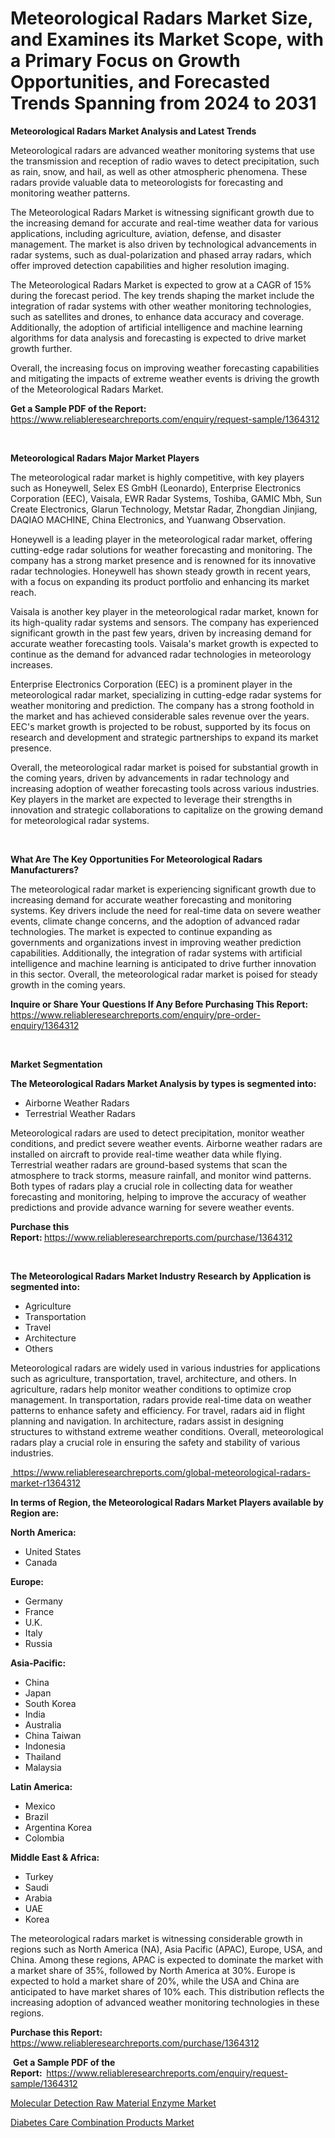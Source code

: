 <p><h1>Meteorological Radars Market Size, and Examines its Market Scope, with a Primary Focus on Growth Opportunities, and Forecasted Trends Spanning from 2024 to 2031</h1></p><p><strong>Meteorological Radars Market Analysis and Latest Trends</strong></p>
<p><p>Meteorological radars are advanced weather monitoring systems that use the transmission and reception of radio waves to detect precipitation, such as rain, snow, and hail, as well as other atmospheric phenomena. These radars provide valuable data to meteorologists for forecasting and monitoring weather patterns.</p><p>The Meteorological Radars Market is witnessing significant growth due to the increasing demand for accurate and real-time weather data for various applications, including agriculture, aviation, defense, and disaster management. The market is also driven by technological advancements in radar systems, such as dual-polarization and phased array radars, which offer improved detection capabilities and higher resolution imaging.</p><p>The Meteorological Radars Market is expected to grow at a CAGR of 15% during the forecast period. The key trends shaping the market include the integration of radar systems with other weather monitoring technologies, such as satellites and drones, to enhance data accuracy and coverage. Additionally, the adoption of artificial intelligence and machine learning algorithms for data analysis and forecasting is expected to drive market growth further.</p><p>Overall, the increasing focus on improving weather forecasting capabilities and mitigating the impacts of extreme weather events is driving the growth of the Meteorological Radars Market.</p></p>
<p><strong>Get a Sample PDF of the Report:&nbsp;</strong> <a href="https://www.reliableresearchreports.com/enquiry/request-sample/1364312">https://www.reliableresearchreports.com/enquiry/request-sample/1364312</a></p>
<p>&nbsp;</p>
<p><strong>Meteorological Radars Major Market Players</strong></p>
<p><p>The meteorological radar market is highly competitive, with key players such as Honeywell, Selex ES GmbH (Leonardo), Enterprise Electronics Corporation (EEC), Vaisala, EWR Radar Systems, Toshiba, GAMIC Mbh, Sun Create Electronics, Glarun Technology, Metstar Radar, Zhongdian Jinjiang, DAQIAO MACHINE, China Electronics, and Yuanwang Observation. </p><p>Honeywell is a leading player in the meteorological radar market, offering cutting-edge radar solutions for weather forecasting and monitoring. The company has a strong market presence and is renowned for its innovative radar technologies. Honeywell has shown steady growth in recent years, with a focus on expanding its product portfolio and enhancing its market reach.</p><p>Vaisala is another key player in the meteorological radar market, known for its high-quality radar systems and sensors. The company has experienced significant growth in the past few years, driven by increasing demand for accurate weather forecasting tools. Vaisala's market growth is expected to continue as the demand for advanced radar technologies in meteorology increases.</p><p>Enterprise Electronics Corporation (EEC) is a prominent player in the meteorological radar market, specializing in cutting-edge radar systems for weather monitoring and prediction. The company has a strong foothold in the market and has achieved considerable sales revenue over the years. EEC's market growth is projected to be robust, supported by its focus on research and development and strategic partnerships to expand its market presence.</p><p>Overall, the meteorological radar market is poised for substantial growth in the coming years, driven by advancements in radar technology and increasing adoption of weather forecasting tools across various industries. Key players in the market are expected to leverage their strengths in innovation and strategic collaborations to capitalize on the growing demand for meteorological radar systems.</p></p>
<p>&nbsp;</p>
<p><strong>What Are The Key Opportunities For Meteorological Radars Manufacturers?</strong></p>
<p><p>The meteorological radar market is experiencing significant growth due to increasing demand for accurate weather forecasting and monitoring systems. Key drivers include the need for real-time data on severe weather events, climate change concerns, and the adoption of advanced radar technologies. The market is expected to continue expanding as governments and organizations invest in improving weather prediction capabilities. Additionally, the integration of radar systems with artificial intelligence and machine learning is anticipated to drive further innovation in this sector. Overall, the meteorological radar market is poised for steady growth in the coming years.</p></p>
<p><strong>Inquire or Share Your Questions If Any Before Purchasing This Report:</strong> <a href="https://www.reliableresearchreports.com/enquiry/pre-order-enquiry/1364312">https://www.reliableresearchreports.com/enquiry/pre-order-enquiry/1364312</a></p>
<p>&nbsp;</p>
<p><strong>Market Segmentation</strong></p>
<p><strong>The Meteorological Radars Market Analysis by types is segmented into:</strong></p>
<p><ul><li>Airborne Weather Radars</li><li>Terrestrial Weather Radars</li></ul></p>
<p><p>Meteorological radars are used to detect precipitation, monitor weather conditions, and predict severe weather events. Airborne weather radars are installed on aircraft to provide real-time weather data while flying. Terrestrial weather radars are ground-based systems that scan the atmosphere to track storms, measure rainfall, and monitor wind patterns. Both types of radars play a crucial role in collecting data for weather forecasting and monitoring, helping to improve the accuracy of weather predictions and provide advance warning for severe weather events.</p></p>
<p><strong>Purchase this Report:&nbsp;</strong><a href="https://www.reliableresearchreports.com/purchase/1364312">https://www.reliableresearchreports.com/purchase/1364312</a></p>
<p>&nbsp;</p>
<p><strong>The Meteorological Radars Market Industry Research by Application is segmented into:</strong></p>
<p><ul><li>Agriculture</li><li>Transportation</li><li>Travel</li><li>Architecture</li><li>Others</li></ul></p>
<p><p>Meteorological radars are widely used in various industries for applications such as agriculture, transportation, travel, architecture, and others. In agriculture, radars help monitor weather conditions to optimize crop management. In transportation, radars provide real-time data on weather patterns to enhance safety and efficiency. For travel, radars aid in flight planning and navigation. In architecture, radars assist in designing structures to withstand extreme weather conditions. Overall, meteorological radars play a crucial role in ensuring the safety and stability of various industries.</p></p>
<p><a href="https://www.reliableresearchreports.com/global-meteorological-radars-market-r1364312">&nbsp;https://www.reliableresearchreports.com/global-meteorological-radars-market-r1364312</a></p>
<p><strong>In terms of Region, the Meteorological Radars Market Players available by Region are:</strong></p>
<p>
    <p> <strong> North America: </strong>
        <ul>
            <li>United States</li>
            <li>Canada</li>
        </ul>
        </p> 
    <p> <strong> Europe: </strong>
        <ul>
            <li>Germany</li>
            <li>France</li>
            <li>U.K.</li>
            <li>Italy</li>
            <li>Russia</li>
        </ul>
        </p> 
    <p> <strong> Asia-Pacific: </strong>
        <ul>
            <li>China</li>
            <li>Japan</li>
            <li>South Korea</li>
            <li>India</li>
            <li>Australia</li>
            <li>China Taiwan</li>
            <li>Indonesia</li>
            <li>Thailand</li>
            <li>Malaysia</li>
        </ul>
        </p> 
    <p> <strong> Latin America: </strong>
        <ul>
            <li>Mexico</li>
            <li>Brazil</li>
            <li>Argentina Korea</li>
            <li>Colombia</li>
        </ul>
        </p> 
    <p> <strong> Middle East & Africa: </strong>
        <ul>
            <li>Turkey</li>
            <li>Saudi</li>
            <li>Arabia</li>
            <li>UAE</li>
            <li>Korea</li>
        </ul>
    </p>
    </p>
<p><p>The meteorological radars market is witnessing considerable growth in regions such as North America (NA), Asia Pacific (APAC), Europe, USA, and China. Among these regions, APAC is expected to dominate the market with a market share of 35%, followed by North America at 30%. Europe is expected to hold a market share of 20%, while the USA and China are anticipated to have market shares of 10% each. This distribution reflects the increasing adoption of advanced weather monitoring technologies in these regions.</p></p>
<p><strong>Purchase this Report: </strong><a href="https://www.reliableresearchreports.com/purchase/1364312">https://www.reliableresearchreports.com/purchase/1364312</a></p>
<p>&nbsp;<strong>Get a Sample PDF of the Report:&nbsp;&nbsp;</strong><a href="https://www.reliableresearchreports.com/enquiry/request-sample/1364312">https://www.reliableresearchreports.com/enquiry/request-sample/1364312</a></p>
<p><strong></strong></p>
<p><p><a href="https://shimmer-gardenia-37a.notion.site/Decoding-Molecular-Detection-Raw-Material-Enzyme-Market-Metrics-Market-Share-Trends-and-Growth-Pa-4a6051f21e16493aad679b28039480c1">Molecular Detection Raw Material Enzyme Market</a></p><p><a href="https://meowing-lemming-dd3.notion.site/Diabetes-Care-Combination-Products-Market-Exploring-Market-Share-Market-Trends-and-Future-Growth-8fa21cd831934c60846742b3a82aae6f">Diabetes Care Combination Products Market</a></p></p>
